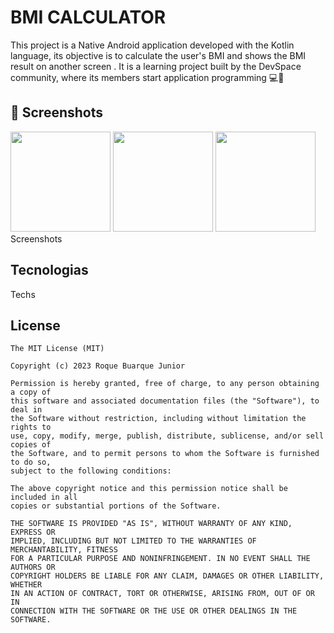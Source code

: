 # BMI CALCULATOR
This project is a Native Android application developed with the Kotlin language, its objective is to calculate the user's BMI and shows the BMI result on another screen . It is a learning project built by the DevSpace community, where its members start application programming 💻📱

## :camera_flash: Screenshots
<!-- You can add more screenshots here if you like -->
<img src="https://github.com/lFranciscoGomesl/calculadoraimc/assets/59174016/92bf7145-bf24-41d7-a0ee-446c47a665b2" width=160/> <img src="https://github.com/lFranciscoGomesl/calculadoraimc/assets/59174016/bbae7517-0441-48fa-a634-45c37b6aff47" width=160/>   <img src="https://github.com/lFranciscoGomesl/calculadoraimc/assets/59174016/370ee5e7-7b8f-4447-ba6d-e88a26f27d23" width=160/>
Screenshots








## Tecnologias
Techs


## License
```
The MIT License (MIT)

Copyright (c) 2023 Roque Buarque Junior

Permission is hereby granted, free of charge, to any person obtaining a copy of
this software and associated documentation files (the "Software"), to deal in
the Software without restriction, including without limitation the rights to
use, copy, modify, merge, publish, distribute, sublicense, and/or sell copies of
the Software, and to permit persons to whom the Software is furnished to do so,
subject to the following conditions:

The above copyright notice and this permission notice shall be included in all
copies or substantial portions of the Software.

THE SOFTWARE IS PROVIDED "AS IS", WITHOUT WARRANTY OF ANY KIND, EXPRESS OR
IMPLIED, INCLUDING BUT NOT LIMITED TO THE WARRANTIES OF MERCHANTABILITY, FITNESS
FOR A PARTICULAR PURPOSE AND NONINFRINGEMENT. IN NO EVENT SHALL THE AUTHORS OR
COPYRIGHT HOLDERS BE LIABLE FOR ANY CLAIM, DAMAGES OR OTHER LIABILITY, WHETHER
IN AN ACTION OF CONTRACT, TORT OR OTHERWISE, ARISING FROM, OUT OF OR IN
CONNECTION WITH THE SOFTWARE OR THE USE OR OTHER DEALINGS IN THE SOFTWARE.
```
